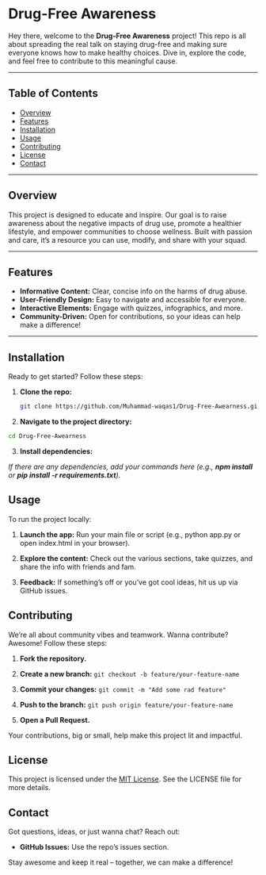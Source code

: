 # Drug-Free Awareness

Hey there, welcome to the **Drug-Free Awareness** project! This repo is all about spreading the real talk on staying drug-free and making sure everyone knows how to make healthy choices. Dive in, explore the code, and feel free to contribute to this meaningful cause.

---

## Table of Contents

- [Overview](#overview)
- [Features](#features)
- [Installation](#installation)
- [Usage](#usage)
- [Contributing](#contributing)
- [License](#license)
- [Contact](#contact)

---

## Overview

This project is designed to educate and inspire. Our goal is to raise awareness about the negative impacts of drug use, promote a healthier lifestyle, and empower communities to choose wellness. Built with passion and care, it’s a resource you can use, modify, and share with your squad.

---

## Features

- **Informative Content:** Clear, concise info on the harms of drug abuse.
- **User-Friendly Design:** Easy to navigate and accessible for everyone.
- **Interactive Elements:** Engage with quizzes, infographics, and more.
- **Community-Driven:** Open for contributions, so your ideas can help make a difference!

---

## Installation

Ready to get started? Follow these steps:

1. **Clone the repo:**

   ```bash
   git clone https://github.com/Muhammad-waqas1/Drug-Free-Awearness.git


2. **Navigate to the project directory:**

  ```bash
  cd Drug-Free-Awearness
  ```
3. **Install dependencies:**

_If there are any dependencies, add your commands here (e.g., **npm install** or **pip install -r requirements.txt**)._


Usage
-----

To run the project locally:

1.  **Launch the app:** Run your main file or script (e.g., python app.py or open index.html in your browser).
    
2.  **Explore the content:** Check out the various sections, take quizzes, and share the info with friends and fam.
    
3.  **Feedback:** If something’s off or you’ve got cool ideas, hit us up via GitHub issues.
    

Contributing
------------

We’re all about community vibes and teamwork. Wanna contribute? Awesome! Follow these steps:

1.  **Fork the repository.**
    
2.  **Create a new branch:**
    ```git checkout -b feature/your-feature-name```
    
3.  **Commit your changes:**
    ```git commit -m "Add some rad feature"```
    
4.  **Push to the branch:**
    ```git push origin feature/your-feature-name```
    
5.  **Open a Pull Request.**
    
Your contributions, big or small, help make this project lit and impactful.



## License

This project is licensed under the [MIT License](./LICENSE). See the LICENSE file for more details.

## Contact

Got questions, ideas, or just wanna chat? Reach out:

- **GitHub Issues:** Use the repo’s issues section.

Stay awesome and keep it real – together, we can make a difference!


